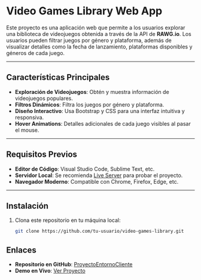 # Video Games Library Web App

Este proyecto es una aplicación web que permite a los usuarios explorar una biblioteca de videojuegos obtenida a través de la API de **RAWG.io**. Los usuarios pueden filtrar juegos por género y plataforma, además de visualizar detalles como la fecha de lanzamiento, plataformas disponibles y géneros de cada juego.

---

## Características Principales

- **Exploración de Videojuegos**: Obtén y muestra información de videojuegos populares.
- **Filtros Dinámicos**: Filtra los juegos por género y plataforma.
- **Diseño Interactivo**: Usa Bootstrap y CSS para una interfaz intuitiva y responsiva.
- **Hover Animations**: Detalles adicionales de cada juego visibles al pasar el mouse.

---

## Requisitos Previos

- **Editor de Código**: Visual Studio Code, Sublime Text, etc.
- **Servidor Local**: Se recomienda [Live Server](https://marketplace.visualstudio.com/items?itemName=ritwickdey.LiveServer) para probar el proyecto.
- **Navegador Moderno**: Compatible con Chrome, Firefox, Edge, etc.

---

## Instalación

1. Clona este repositorio en tu máquina local:
   ```bash
   git clone https://github.com/tu-usuario/video-games-library.git
## Enlaces

- **Repositorio en GitHub**: [ProyectoEntornoCliente](https://github.com/jagarcia05/ProyectoEntronoCliente.git)
- **Demo en Vivo**: [Ver Proyecto](https://jagarcia05.github.io/ProyectoEntronoCliente/)
